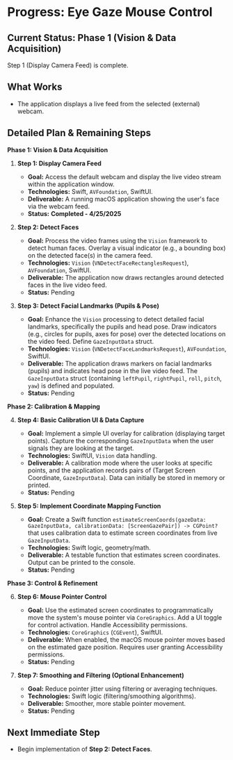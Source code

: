 # Progress: Eye Gaze Mouse Control

## Current Status: Phase 1 (Vision & Data Acquisition)

Step 1 (Display Camera Feed) is complete.

## What Works

-   The application displays a live feed from the selected (external) webcam.

## Detailed Plan & Remaining Steps

**Phase 1: Vision & Data Acquisition**

1.  **Step 1: Display Camera Feed**
    *   **Goal:** Access the default webcam and display the live video stream within the application window.
    *   **Technologies:** Swift, `AVFoundation`, SwiftUI.
    *   **Deliverable:** A running macOS application showing the user's face via the webcam feed.
    *   **Status:** **Completed - 4/25/2025**

2.  **Step 2: Detect Faces**
    *   **Goal:** Process the video frames using the `Vision` framework to detect human faces. Overlay a visual indicator (e.g., a bounding box) on the detected face(s) in the camera feed.
    *   **Technologies:** `Vision` (`VNDetectFaceRectanglesRequest`), `AVFoundation`, SwiftUI.
    *   **Deliverable:** The application now draws rectangles around detected faces in the live video feed.
    *   **Status:** Pending

3.  **Step 3: Detect Facial Landmarks (Pupils & Pose)**
    *   **Goal:** Enhance the `Vision` processing to detect detailed facial landmarks, specifically the pupils and head pose. Draw indicators (e.g., circles for pupils, axes for pose) over the detected locations on the video feed. Define `GazeInputData` struct.
    *   **Technologies:** `Vision` (`VNDetectFaceLandmarksRequest`), `AVFoundation`, SwiftUI.
    *   **Deliverable:** The application draws markers on facial landmarks (pupils) and indicates head pose in the live video feed. The `GazeInputData` struct (containing `leftPupil`, `rightPupil`, `roll`, `pitch`, `yaw`) is defined and populated.
    *   **Status:** Pending

**Phase 2: Calibration & Mapping**

4.  **Step 4: Basic Calibration UI & Data Capture**
    *   **Goal:** Implement a simple UI overlay for calibration (displaying target points). Capture the corresponding `GazeInputData` when the user signals they are looking at the target.
    *   **Technologies:** SwiftUI, `Vision` data handling.
    *   **Deliverable:** A calibration mode where the user looks at specific points, and the application records pairs of (Target Screen Coordinate, `GazeInputData`). Data can initially be stored in memory or printed.
    *   **Status:** Pending

5.  **Step 5: Implement Coordinate Mapping Function**
    *   **Goal:** Create a Swift function `estimateScreenCoords(gazeData: GazeInputData, calibrationData: [ScreenGazePair]) -> CGPoint?` that uses calibration data to estimate screen coordinates from live `GazeInputData`.
    *   **Technologies:** Swift logic, geometry/math.
    *   **Deliverable:** A testable function that estimates screen coordinates. Output can be printed to the console.
    *   **Status:** Pending

**Phase 3: Control & Refinement**

6.  **Step 6: Mouse Pointer Control**
    *   **Goal:** Use the estimated screen coordinates to programmatically move the system's mouse pointer via `CoreGraphics`. Add a UI toggle for control activation. Handle Accessibility permissions.
    *   **Technologies:** `CoreGraphics` (`CGEvent`), SwiftUI.
    *   **Deliverable:** When enabled, the macOS mouse pointer moves based on the estimated gaze position. Requires user granting Accessibility permissions.
    *   **Status:** Pending

7.  **Step 7: Smoothing and Filtering (Optional Enhancement)**
    *   **Goal:** Reduce pointer jitter using filtering or averaging techniques.
    *   **Technologies:** Swift logic (filtering/smoothing algorithms).
    *   **Deliverable:** Smoother, more stable pointer movement.
    *   **Status:** Pending

## Next Immediate Step

-   Begin implementation of **Step 2: Detect Faces**.
